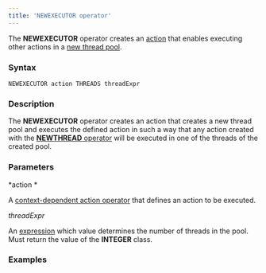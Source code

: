 ```yaml
---
title: 'NEWEXECUTOR operator'
---
```


The **NEWEXECUTOR** operator creates an [action](Actions.md) that enables executing other actions in a [new thread pool](New_threads_NEWTHREAD_NEWEXECUTOR_.md).

### Syntax

    NEWEXECUTOR action THREADS threadExpr

### Description

The **NEWEXECUTOR** operator creates an action that creates a new thread pool and executes the defined action in such a way that any action created with the [**NEWTHREAD** operator](NEWTHREAD_operator.md) will be executed in one of the threads of the created pool. 

### Parameters

*action *

A [context-dependent action operator](Action-operator_36307157.html#Actionoperator-contextdependent) that defines an action to be executed.

*threadExpr*

An [expression](Expression.md) which value determines the number of threads in the pool. Must return the value of the **INTEGER** class. 

### Examples



  
